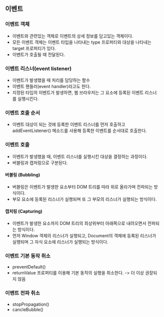 ## 이벤트

### 이벤트 객체
- 이벤트와 관련있는 객체로 이벤트의 상세 정보를 담고있는 객체이다.
- 모든 이벤트 객체는 이벤트 타입을 나타내는 type 프로퍼티와 대상을 나타내는 target 프로퍼티가 있다.
- 이벤트가 호출될 때 전달된다.

### 이벤트 리스너(event listener)
- 이벤트가 발생했을 때 처리를 담당하는 함수
- 이벤트 핸들러(event handler)라고도 한다.
- 지정된 타입의 이벤트가 발생하면, 웹 브라우저는 그 요소에 등록된 이벤트 리스너를 실행시킨다.

### 이벤트 호출 순서
- 이벤트 대상이 되는 것에 등록한 이벤트 리스너를 먼저 호출하고 addEventListener() 메소드를 사용해 등록한 이벤트를 순서대로 호출한다.

### 이벤트 호출
- 이벤트가 발생했을 때, 이벤트 리스너를 실행시킨 대상을 결정하는 과정이다.
- 버블링과 캡처링으로 구분된다.


#### 버블링 (Bubbling)
- 버블링은 이벤트가 발생한 요소부터 DOM 트리를 따라 위로 올라가며 전파되는 방식이다.
- 부모 요소에 등록된 리스너가 실행되며 또 그 부모의 리스너가 실행되는 방식이다.

#### 캡처링 (Capturing)
- 이벤트가 발생한 요소까지 DOM 트리의 최상위부터 아래쪽으로 내려오면서 전파되는 방식이다.
- 먼저 Window 객체의 리스너가 실행되고, Document의 객체에 등록된 리스너가 실행되며 그 자식 요소에 리스너가 실행되는 방식이다.

### 이벤트 기본 동작 취소
- preventDefault() 
- returnValue 프로퍼티를 이용해 기본 동작의 실행을 취소한다. -> 더 이상 권장되지 않음

### 이벤트 전파 취소
- stopPropagation()
- cancleBubble()
